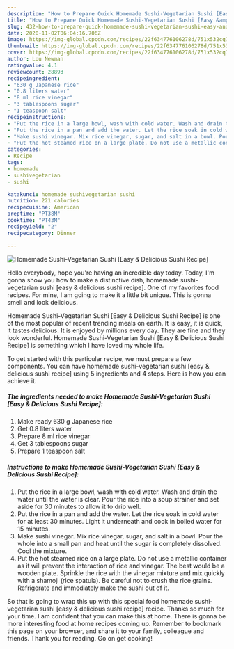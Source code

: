 ```yaml
---
description: "How to Prepare Quick Homemade Sushi-Vegetarian Sushi [Easy &amp;amp; Delicious Sushi Recipe]"
title: "How to Prepare Quick Homemade Sushi-Vegetarian Sushi [Easy &amp;amp; Delicious Sushi Recipe]"
slug: 432-how-to-prepare-quick-homemade-sushi-vegetarian-sushi-easy-and-amp-delicious-sushi-recipe
date: 2020-11-02T06:04:16.706Z
image: https://img-global.cpcdn.com/recipes/22f634776106278d/751x532cq70/homemade-sushi-vegetarian-sushi-easy-delicious-sushi-recipe-recipe-main-photo.jpg
thumbnail: https://img-global.cpcdn.com/recipes/22f634776106278d/751x532cq70/homemade-sushi-vegetarian-sushi-easy-delicious-sushi-recipe-recipe-main-photo.jpg
cover: https://img-global.cpcdn.com/recipes/22f634776106278d/751x532cq70/homemade-sushi-vegetarian-sushi-easy-delicious-sushi-recipe-recipe-main-photo.jpg
author: Lou Newman
ratingvalue: 4.1
reviewcount: 28893
recipeingredient:
- "630 g Japanese rice"
- "0.8 liters water"
- "8 ml rice vinegar"
- "3 tablespoons sugar"
- "1 teaspoon salt"
recipeinstructions:
- "Put the rice in a large bowl, wash with cold water. Wash and drain the water until the water is clear. Pour the rice into a soup strainer and set aside for 30 minutes to allow it to drip well."
- "Put the rice in a pan and add the water. Let the rice soak in cold water for at least 30 minutes. Light it underneath and cook in boiled water for 15 minutes."
- "Make sushi vinegar. Mix rice vinegar, sugar, and salt in a bowl. Pour the whole into a small pan and heat until the sugar is completely dissolved. Cool the mixture."
- "Put the hot steamed rice on a large plate. Do not use a metallic container as it will prevent the interaction of rice and vinegar. The best would be a wooden plate. Sprinkle the rice with the vinegar mixture and mix quickly with a shamoji (rice spatula). Be careful not to crush the rice grains. Refrigerate and immediately make the sushi out of it."
categories:
- Recipe
tags:
- homemade
- sushivegetarian
- sushi

katakunci: homemade sushivegetarian sushi 
nutrition: 221 calories
recipecuisine: American
preptime: "PT38M"
cooktime: "PT43M"
recipeyield: "2"
recipecategory: Dinner

---
```



![Homemade Sushi-Vegetarian Sushi [Easy &amp; Delicious Sushi Recipe]](https://img-global.cpcdn.com/recipes/22f634776106278d/751x532cq70/homemade-sushi-vegetarian-sushi-easy-delicious-sushi-recipe-recipe-main-photo.jpg)

Hello everybody, hope you're having an incredible day today. Today, I'm gonna show you how to make a distinctive dish, homemade sushi-vegetarian sushi [easy &amp; delicious sushi recipe]. One of my favorites food recipes. For mine, I am going to make it a little bit unique. This is gonna smell and look delicious.

Homemade Sushi-Vegetarian Sushi [Easy &amp; Delicious Sushi Recipe] is one of the most popular of recent trending meals on earth. It is easy, it is quick, it tastes delicious. It is enjoyed by millions every day. They are fine and they look wonderful. Homemade Sushi-Vegetarian Sushi [Easy &amp; Delicious Sushi Recipe] is something which I have loved my whole life.




To get started with this particular recipe, we must prepare a few components. You can have homemade sushi-vegetarian sushi [easy &amp; delicious sushi recipe] using 5 ingredients and 4 steps. Here is how you can achieve it.

<!--inarticleads1-->

##### The ingredients needed to make Homemade Sushi-Vegetarian Sushi [Easy &amp; Delicious Sushi Recipe]:

1. Make ready 630 g Japanese rice
1. Get 0.8 liters water
1. Prepare 8 ml rice vinegar
1. Get 3 tablespoons sugar
1. Prepare 1 teaspoon salt




<!--inarticleads2-->

##### Instructions to make Homemade Sushi-Vegetarian Sushi [Easy &amp; Delicious Sushi Recipe]:

1. Put the rice in a large bowl, wash with cold water. Wash and drain the water until the water is clear. Pour the rice into a soup strainer and set aside for 30 minutes to allow it to drip well.
1. Put the rice in a pan and add the water. Let the rice soak in cold water for at least 30 minutes. Light it underneath and cook in boiled water for 15 minutes.
1. Make sushi vinegar. Mix rice vinegar, sugar, and salt in a bowl. Pour the whole into a small pan and heat until the sugar is completely dissolved. Cool the mixture.
1. Put the hot steamed rice on a large plate. Do not use a metallic container as it will prevent the interaction of rice and vinegar. The best would be a wooden plate. Sprinkle the rice with the vinegar mixture and mix quickly with a shamoji (rice spatula). Be careful not to crush the rice grains. Refrigerate and immediately make the sushi out of it.




So that is going to wrap this up with this special food homemade sushi-vegetarian sushi [easy &amp; delicious sushi recipe] recipe. Thanks so much for your time. I am confident that you can make this at home. There is gonna be more interesting food at home recipes coming up. Remember to bookmark this page on your browser, and share it to your family, colleague and friends. Thank you for reading. Go on get cooking!
